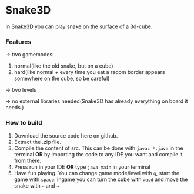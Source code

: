 # Snake3D
In Snake3D you can play snake on the surface of a 3d-cube.

### Features
→ two gamemodes:
1. normal(like the old snake, but on a cube)
2. hard(like normal + every time you eat a radom border appears somewhere on the cube, so be careful)

→ two levels

→ no external libraries needed(Snake3D has already everything on board it needs.)

### How to build
1. Download the source code here on github.
2. Extract the .zip file.
3. Compile the content of src. This can be done with `javac *.java` in the terminal **OR** by importing the code to any IDE you want and compile it from there.
4. Press run in your IDE **OR** type `java main` in your terminal
5. Have fun playing. You can change game mode/level with `g`, start the game with `space`. Ingame you can turn the cube with `wasd` and move the snake with `←` and `→`
